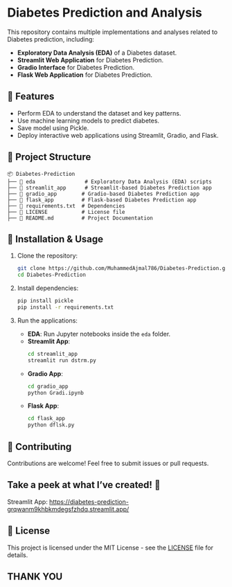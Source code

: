 # Diabetes Prediction and Analysis

This repository contains multiple implementations and analyses related to Diabetes prediction, including:

- **Exploratory Data Analysis (EDA)** of a Diabetes dataset.
- **Streamlit Web Application** for Diabetes Prediction.
- **Gradio Interface** for Diabetes Prediction.
- **Flask Web Application** for Diabetes Prediction.

## 📌 Features
- Perform EDA to understand the dataset and key patterns.
- Use machine learning models to predict diabetes.
- Save model using Pickle.
- Deploy interactive web applications using Streamlit, Gradio, and Flask.

## 📂 Project Structure
```
📦 Diabetes-Prediction
├── 📂 eda                # Exploratory Data Analysis (EDA) scripts
├── 📂 streamlit_app      # Streamlit-based Diabetes Prediction app
├── 📂 gradio_app        # Gradio-based Diabetes Prediction app
├── 📂 flask_app         # Flask-based Diabetes Prediction app
├── 📜 requirements.txt  # Dependencies
├── 📜 LICENSE           # License file
├── 📜 README.md         # Project Documentation
```

## 🚀 Installation & Usage

1. Clone the repository:
   ```bash
   git clone https://github.com/MuhammedAjmal786/Diabetes-Prediction.git
   cd Diabetes-Prediction
   ```

2. Install dependencies:
   ```bash
   pip install pickle
   pip install -r requirements.txt
   ```

3. Run the applications:
   - **EDA**: Run Jupyter notebooks inside the `eda` folder.
   - **Streamlit App**:
     ```bash
     cd streamlit_app
     streamlit run dstrm.py
     ```
   - **Gradio App**:
     ```bash
     cd gradio_app
     python Gradi.ipynb
     ```
   - **Flask App**:
     ```bash
     cd flask_app
     python dflsk.py
     ```

## 🤝 Contributing
Contributions are welcome! Feel free to submit issues or pull requests.


## Take a peek at what I’ve created! 👀
Streamlit App: https://diabetes-prediction-grqwanm9khbkmdegsfzhdq.streamlit.app/

## 📜 License
This project is licensed under the MIT License - see the [LICENSE](LICENSE) file for details.

## **THANK YOU**
